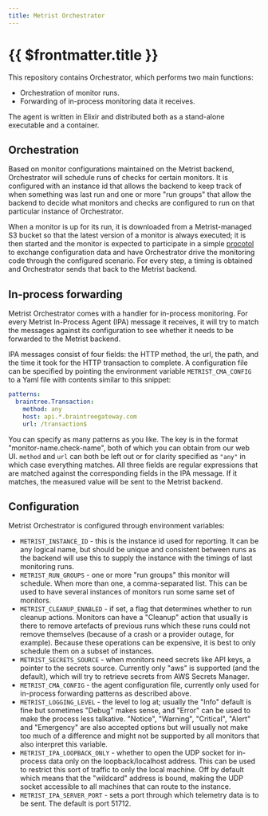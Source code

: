 ```yaml
---
title: Metrist Orchestrator
---
```


# {{ $frontmatter.title }}

This repository contains Orchestrator, which performs two main functions:

* Orchestration of monitor runs.
* Forwarding of in-process monitoring data it receives.

The agent is written in Elixir and distributed both as a stand-alone executable and a container.

## Orchestration

Based on monitor configurations maintained on the Metrist backend, Orchestrator will schedule runs
of checks for certain monitors. It is configured with an instance id that allows the backend to keep
track of when something was last run and one or more "run groups" that allow the backend to decide what
monitors and checks are configured to run on that particular instance of Orchestrator.

When a monitor is up for its run, it is downloaded from a Metrist-managed S3 bucket so that the latest version of
a monitor is always executed; it is then started and the monitor is expected to participate in a simple
[procotol](https://github.com/Metrist-Software/orchestrator/blob/docs/protocol.md) to exchange configuration data and have Orchestrator drive the monitoring code
through the configured scenario. For every step, a timing is obtained and Orchestrator sends that back to
the Metrist backend.

## In-process forwarding

Metrist Orchestrator comes with a handler for in-process monitoring. For every Metrist In-Process Agent (IPA) message it receives,
it will try to match the messages against its configuration to see whether it needs to be forwarded to the Metrist backend.

IPA messages consist of four fields: the HTTP method, the url, the path, and the time it took for the HTTP transaction to
complete. A configuration file can be specified by pointing the environment variable `METRIST_CMA_CONFIG` to a Yaml file with
contents similar to this snippet:

```yaml
patterns:
  braintree.Transaction:
    method: any
    host: api.*.braintreegateway.com
    url: /transaction$
```

You can specify as many patterns as you like. The key is in the format "monitor-name.check-name", both of which you can obtain
from our web UI. `method` and `url` can both be left out or for clarity specified as `"any"` in which case everything matches. All
three fields are regular expressions that are matched against the corresponding fields in the IPA message. If it matches,
the measured value will be sent to the Metrist backend.

## Configuration

Metrist Orchestrator is configured through environment variables:

* `METRIST_INSTANCE_ID` - this is the instance id used for reporting. It can be any logical name, but should be unique and consistent between
  runs as the backend will use this to supply the instance with the timings of last monitoring runs.
* `METRIST_RUN_GROUPS` - one or more "run groups" this monitor will schedule. When more than one, a comma-separated list. This can be
  used to have several instances of monitors run some same set of monitors.
* `METRIST_CLEANUP_ENABLED` - if set, a flag that determines whether to run cleanup actions. Monitors can have a "Cleanup" action
  that usually is there to remove artefacts of previous runs which these runs could not remove themselves (because of a crash or
  a provider outage, for example). Because these operations can be expensive, it is best to only schedule them on a subset of instances.
* `METRIST_SECRETS_SOURCE` - when monitors need secrets like API keys, a pointer to the secrets source. Currently only "aws" is
  supported (and the default), which will try to retrieve secrets from AWS Secrets Manager.
* `METRIST_CMA_CONFIG` - the agent configuration file, currently only used for in-process forwarding patterns as described above.
* `METRIST_LOGGING_LEVEL` - the level to log at; usually the "Info" default is fine but sometimes "Debug" makes sense, and "Error"
  can be used to make the process less talkative. "Notice", "Warning", "Critical", "Alert" and "Emergency" are also accepted options
  but will usually not make too much of a difference and might not be supported by all monitors that also interpret this variable.
* `METRIST_IPA_LOOPBACK_ONLY` - whether to open the UDP socket for in-process data only on the loopback/localhost address. This can be
  used to restrict this sort of traffic to only the local machine. Off by default which means that the "wildcard" address is bound,
  making the UDP socket accessible to all machines that can route to the instance.
* `METRIST_IPA_SERVER_PORT` - sets a port through which telemetry data is to be sent. The default is port 51712.
